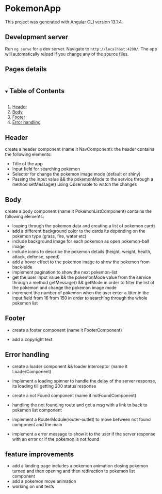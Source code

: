 # PokemonApp

This project was generated with [Angular CLI](https://github.com/angular/angular-cli) version 13.1.4.

## Development server

Run `ng serve` for a dev server. Navigate to `http://localhost:4200/`. The app will automatically reload if you change any of the source files.

## Pages details

<!-- TABLE OF CONTENTS -->
<details open="open">
  <summary><h2 style="display: inline-block">Table of Contents</h2></summary>
  <ol>
    <li><a href="#header">Header</a></li>
    <li><a href="#body">Body</a></li>
    <li><a href="#footer">Footer</a></li>
    <li><a href="#error handling">Error handling</a></li>
  </ol>
</details>

## Header

create a header component (name it NavComponent):
the header contains the following elements:

- Title of the app
- Input field for searching pokemon
- Selector for change the pokemon image mode (default or shiny)
- Passing the input value && the pokemonMode to the service through a method setMessage() using Observable to watch the changes

## Body

create a body component (name it PokemonListComponent) contains the following elements:

- louping through the pokemon data and creating a list of pokemon cards
- add a different background color to the cards its depending on the pokemon type (grass, fire, water etc)
- include background image for each pokemon as open pokemon-ball image
- include icons to describe the pokemon details (height, weight, health, attack, defense, speed)
- add a hover effect to the pokemon image to show the pokemon from back-side
- implement pagination to show the next pokemon-list
- get the user input value && the pokemonMode value from the service through a method getMessage() && getMode in order to filter the list of the pokemon and change the pokemon image mode
- increment the number of pokemon when the user enter a litter in the input field from 16 from 150 in order to searching through the whole pokemon list

## Footer

- create a footer component (name it FooterComponent)

- add a copyright text

## Error handling

- create a loader component && loader interceptor (name it LoaderComponent)
- implement a loading spinner to handle the delay of the server response, its loading till getting 200 status response

- create a not Found component (name it notFoundComponent)
- handling the not founding route and get a msg with a link to back to pokemon list component

- implement a RouterModule(router-outlet) to move between not found component and the main
- implement a error message to show it to the user if the server response with an error or if the pokemon is not found

## feature improvements

- add a landing page includes a pokemon animation closing pokemon turned and then opening and then redirection to pokemon list component
- add a pokemon move animation
- working on unit tests
